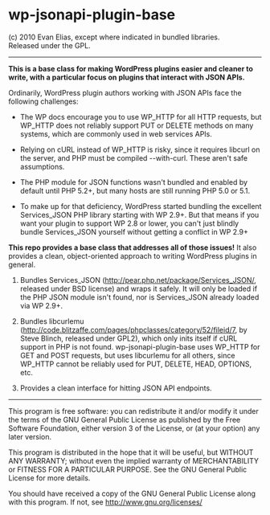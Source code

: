 wp-jsonapi-plugin-base
======================
(c) 2010 Evan Elias, except where indicated in bundled libraries.  
Released under the GPL.

-----

**This is a base class for making WordPress plugins easier and cleaner to write, with a particular focus on plugins that interact with JSON APIs.**

Ordinarily, WordPress plugin authors working with JSON APIs face the following challenges:

* The WP docs encourage you to use WP\_HTTP for all HTTP requests, but WP\_HTTP does not reliably support PUT or DELETE methods on many systems, which are commonly used in web services APIs.

* Relying on cURL instead of WP\_HTTP is risky, since it requires libcurl on the server, and PHP must be compiled --with-curl. These aren't safe assumptions.

* The PHP module for JSON functions wasn't bundled and enabled by default until PHP 5.2+, but many hosts are still running PHP 5.0 or 5.1.

* To make up for that deficiency, WordPress started bundling the excellent Services\_JSON PHP library starting with WP 2.9+. But that means if you want your plugin to support WP 2.8 or lower, you can't just blindly bundle Services\_JSON yourself without getting a conflict in WP 2.9+


**This repo provides a base class that addresses all of those issues!** It also provides a clean, object-oriented approach to writing WordPress plugins in general.

1. Bundles Services_JSON (http://pear.php.net/package/Services_JSON/, released under BSD license) and wraps it safely.  It will only be loaded if the PHP JSON module isn't found, nor is Services_JSON already loaded via WP 2.9+.

1. Bundles libcurlemu (http://code.blitzaffe.com/pages/phpclasses/category/52/fileid/7, by Steve Blinch, released under GPL2), which only inits itself if cURL support in PHP is not found.  wp-jsonapi-plugin-base uses WP\_HTTP for GET and POST requests, but uses libcurlemu for all others, since WP\_HTTP cannot be reliably used for PUT, DELETE, HEAD, OPTIONS, etc.

1. Provides a clean interface for hitting JSON API endpoints.



----

This program is free software: you can redistribute it and/or modify it under the terms of the GNU General Public License as published by the Free Software Foundation, either version 3 of the License, or (at your option) any later version.

This program is distributed in the hope that it will be useful, but WITHOUT ANY WARRANTY; without even the implied warranty of MERCHANTABILITY or FITNESS FOR A PARTICULAR PURPOSE.  See the GNU General Public License for more details.

You should have received a copy of the GNU General Public License along with this program.  If not, see <http://www.gnu.org/licenses/>
